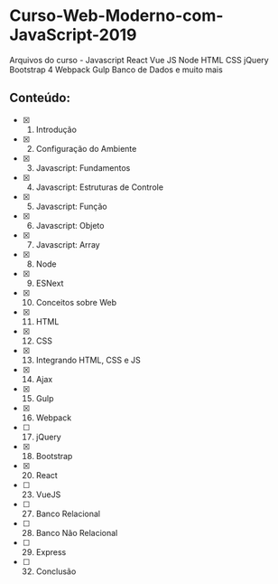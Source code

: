 # Curso-Web-Moderno-com-JavaScript-2019
Arquivos do curso - Javascript React Vue JS Node HTML CSS jQuery Bootstrap 4 Webpack Gulp Banco de Dados e muito mais

## Conteúdo:
- [x] 1. Introdução
- [x] 2. Configuração do Ambiente
- [x] 3. Javascript: Fundamentos
- [x] 4. Javascript: Estruturas de Controle
- [x] 5. Javascript: Função
- [x] 6. Javascript: Objeto
- [x] 7. Javascript: Array
- [x] 8. Node
- [x] 9. ESNext
- [x] 10. Conceitos sobre Web
- [x] 11. HTML
- [x] 12. CSS
- [x] 13. Integrando HTML, CSS e JS
- [x] 14. Ajax
- [x] 15. Gulp
- [x] 16. Webpack
- [ ] 17. jQuery
- [x] 18. Bootstrap
- [x] 20. React
- [ ] 23. VueJS
- [ ] 27. Banco Relacional
- [ ] 28. Banco Não Relacional
- [ ] 29. Express
- [ ] 32. Conclusão
